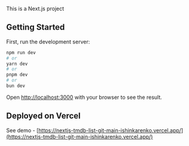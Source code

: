 This is a Next.js project

## Getting Started

First, run the development server:

```bash
npm run dev
# or
yarn dev
# or
pnpm dev
# or
bun dev
```

Open [http://localhost:3000](http://localhost:3000) with your browser to see the result.

## Deployed on Vercel

See demo - [https://nextjs-tmdb-list-git-main-ishinkarenko.vercel.app/](https://nextjs-tmdb-list-git-main-ishinkarenko.vercel.app/)
